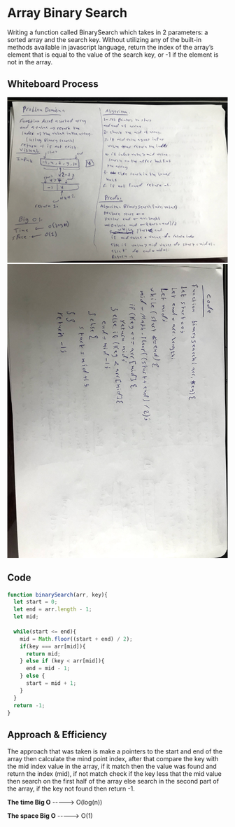 # Array Binary Search

Writing a function called BinarySearch which takes in 2 parameters: a sorted array and the search key. Without utilizing any of the built-in methods available in javascript language, return the index of the array’s element that is equal to the value of the search key, or -1 if the element is not in the array.

## Whiteboard Process

![whiteboard image](array-binary-search.jpg)
![whiteboard image](array-binary-search1.jpg)

## Code

```javascript
function binarySearch(arr, key){
  let start = 0;
  let end = arr.length - 1;
  let mid;

  while(start <= end){
    mid = Math.floor((start + end) / 2);
    if(key === arr[mid]){
      return mid;
    } else if (key < arr[mid]){
      end = mid - 1;
    } else {
      start = mid + 1;
    }
  }
  return -1;
}
```

## Approach & Efficiency

The approach that was taken is make a pointers to the start and end of the array then calculate the mind point index, after that compare the key with the mid index value in the array, if it match then the value was found and return the index (mid), if not match check if the key less that the mid value then search on the first half of the array else search in the second part of the array, if the key not found then return -1.

**The time Big O**  -----> O(log(n))

**The space Big O** -----> O(1)
